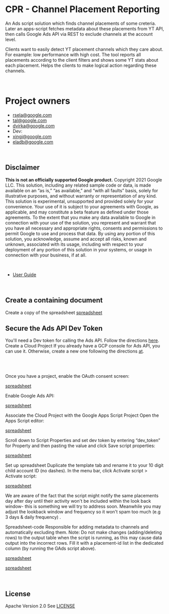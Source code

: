 


# CPR - Channel Placement Reporting

An Ads script solution which finds channel placements of some creteria.
Later an apps-script fetches metadata about these placements from YT API, then calls Google Ads API via REST to exclude channels at the account level. 


Clients want to easily detect YT placement channels which they care about. For example: low performance with high cost.
The tool reports all placements according to the client filters and shows some YT stats about each placement.
Helps the clients to make logical action regarding these channels.

</br>

# Project owners
- rsela@google.com
- tal@google.com
- dvirka@google.com
- Dev: 
- xingj@google.com
- eladb@google.com

</br>




## Disclaimer

**This is not an officially supported Google product.**
Copyright 2021 Google LLC. This solution, including any related sample code or data, is made available on an “as is,” “as available,” and “with all faults” basis, solely for illustrative purposes, and without warranty or representation of any kind. This solution is experimental, unsupported and provided solely for your convenience. Your use of it is subject to your agreements with Google, as applicable, and may constitute a beta feature as defined under those agreements.  To the extent that you make any data available to Google in connection with your use of the solution, you represent and warrant that you have all necessary and appropriate rights, consents and permissions to permit Google to use and process that data.  By using any portion of this solution, you acknowledge, assume and accept all risks, known and unknown, associated with its usage, including with respect to your deployment of any portion of this solution in your systems, or usage in connection with your business, if at all.


</br>

* [User Guide](https://docs.google.com/document/d/1NJWg1qfvxRiELdXGURPBgYUyPwdk26Nuxnxjf4k1EkY/edit?usp=sharing)

</br>



## Create a containing document
Create a copy of the spreadsheet [spreadsheet](https://docs.google.com/spreadsheets/d/1LOIr41kw7oSCRTLanWK6rb5cguHFWzns4pIP3ix32EE/copy)



## Secure the Ads API Dev Token
You'll need a Dev token for calling the Ads API. Follow the directions [here](https://developers.google.com/google-ads/api/docs/first-call/dev-token).
Create a Cloud Project
If you already have a GCP console for Ads API, you can use it.  Otherwise, create a new one following the directions [at](https://developers.google.com/google-ads/api/docs/first-call/oauth-cloud-project).

</br>
</br>


Once you have a project, enable the OAuth consent screen:

[spreadsheet](/src/2022-05-16_23-53.png)


Enable Google Ads API:

[spreadsheet](/src/2022-05-16_23-54.png)

Associate the Cloud Project with the Google Apps Script Project
Open the Apps Script editor:


[spreadsheet](/src/2022-05-16_23-54_1.png)


Scroll down to Script Properties and set dev token by entering “dev_token” for Property and then pasting the value and click Save script properties: 

[spreadsheet](/src/2022-05-16_23-55.png)

Set up spreadsheet
Duplicate the template tab and rename it to your 10 digit child account ID (no dashes). 
In the menu bar, click Activate script > Activate script:

[spreadsheet](/src/2022-05-16_23-57.png)


We are aware of the fact that the script might notify the same placements day after day until their activity won't be included within the look back window- this is something we will try to address soon. Meanwhile you may adjust the lookback window and frequency so it won't spam too much (e.g 3 days & daily frequency) . 
 
Spreadsheet-code
Responsible for adding metadata to channels and automatically excluding them.
Note: Do not make changes (adding/deleting rows) to the output table when the script is running, as this may cause data output into the incorrect rows.
Fill it with a placement-id list in the dedicated column (by running the GAds script above). 


[spreadsheet](/src/2022-05-16_23-56_2.png)

[spreadsheet](/src/2022-05-16_23-56_1.png)



</br>


## License
Apache Version 2.0
See [LICENSE](LICENSE)
